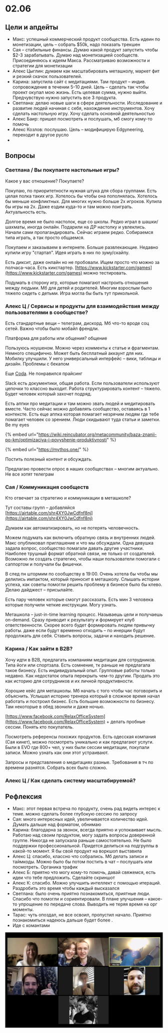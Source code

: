 # 02.06

## Цели и апдейты

* Макс: успешный коммерческий продукт сообщества. Есть идеин по монетизации, цель – собрать $50k, надо показать трекшен
* Сая – стабильные финансы. Думаю какой продукт запустить чтобы $2-3 зарабатывать. Думаю над монетизацией сообществ. Присоединяюсь к идеям Макса. Рассматриваю возможности и стратегии для монетизации
* Алекс Цыглин: думаем как масштабировать меташколу, маркет фит и резкий скачок пользователей.
* Карина: запустила сайт с медитациями. Там продукт – индив. сопровождение в течении 5-10 дней. Цель – сделать так чтобы проект окупал мою жизнь. Есть целевая сумма, нужно выйти. Предчувствую нужно запустить все 3 продукта.
* Светлана: делаю новые шаги в сфере деятельности. Исследование и развитие людей начиная с себя, нахождение инструментов. Хочу сделать настольную игру. Хочу сделать основной деятельностью
* Алекс Баир: пришел посмотреть и послушать, мб смогу кому-то помочь
* Алекс Козлов: послушаю. Цель – модифицирую Edgyneering, переходит в другое русло
* 
## Вопросы

### Светлана / Вы покупаете настольные игры?

Какое у вас отношение? Покупаете?

Покупаю, по приоритетности нужная штука для сбора группами. Есть целая полка таких игр. Хотелось бы чтобы она пополнялась. Хотелось бы меньше конфликтных. Для многих нужно больше 2х игроков. Купила бы игры на 2х. Даже ездим куда-то и там можно поиграть. Актуальность есть.

Долгое время не было настолок, еще со школы. Редко играл в шашки/шахматы, иногда онлайн. Подарили на ДР настолку и увлеклись. Начали сами пропагандировать. Сейчас играем редко. Собираемся типа играть, а так просто общаемся.

Покупаем и заказываем в интернете. Больше развлекающие. Недавно купили игру "стартап". Идея играть в них по зуму/скайпу.

Есть диксит, даже онлайн но не пробовали. Ищем просто что можно за полчаса-часа. Есть кикстартер. [https://www.kickstarter.com/games](https://www.kickstarter.com/games) можно тестировать.

Подумать в сторону игр, которые помагают настроить отношения между людьми. Мб для детей и родителей. Многим взрослым было тяжело сидеть с детьми. Игра могла бы быть тут прикольной.

### Алекс Ц / Сервисы и продукты для взаимодействия между пользователями в сообществе?

Есть стандартные вещи – телеграм, дискорд. Мб что-то вроде соц сетей. Важно чтобы было мобайл френдли.

Платформа для работы или общения? общение

Пользуюсь ноушеном. Можно через комменты к статье и фрагментам. Немного специфично. Может быть бесплатный аккаунт для них. Мобилку улучшили. У него универсальный интерфейс – вики, таблицы и дизайн. Проблемы с бекапом

Еще [Coda](https://coda.io/welcome). Не понравился прайсинг

Slack есть документики, общая работа. Если пользователи используют цепочки то классно выходит. Работа структурировать контент – тяжело. Будет человек который захочет подряд.

Есть аппки про медитации и там можно звать людей и медитировать вместе. Часто сейчас можно добавлять сообщество, оставаясь в 1 контексте. Есть еще аппка которая помагает незрячим людям где тебе помагает человек со зрением. Люди скидывают туда статьи и заметки. Be my eyes

{% embed url="https://wiki.reincubator.org/metacommunity/baza-znanii-po-km/optimizaciya-i-povyshenie-produktivnosti" %}

{% embed url="https://mythos.one/" %}

Постить полезный контент и обсуждать.

Предлагаю провести опрос в наших сообществах – многим актуально. Не все хотят телеграм

### Сая / Коммуникация сообществ

Кто отвечает за стратегию и коммуникации в меташколе?

Тут составы групп – добавляйся [https://airtable.com/shr4XY0JwCdfnf8nj](https://airtable.com/shr4XY0JwCdfnf8nj)

Думаем как автоматизировать, но не потерять человечность.

Можем подумать как включить обратную связь и внутренних людей. Макс опубликовал приглашение и что мы обсуждали. Одна девушка задала вопрос, сообщество помагали давать другие участники. Наиболее трушный формат обратной связи, не только от создателей. Возможно ли создать стратегию, чтобы наши пользователи помогали с саппортом и получали бы фишечки.

В след пн штормим по сообществу в 19:00. Очень хотела бы чтобы мы делились импактом, который приносит в меташколу. Слышать истории успеха, как советы помогли решить проблему в бизнесе было бы клево. Делаю дайджест – присылайте.

Есть пару человек которые смогут рассказать. Есть мин 3 человека которые получили четкие инструкции. Могу узнать.

Меташкола – just-in-time learning процесс. Называешь цели и получаешь on-demand. Сразу приводит к результату и формирует клуб ответственности. Скорее всего будет формировать людям привычку работы. даже если будут временно отходить – по инерции будут продолжать для себя. Ставить вопросы, задачи и находить решение.

### Карина / Как зайти в B2B?

Хочу идти в B2B, предлагать компаниям медитации для сотрудников. Типа йоги или спортзала. Есть сомнение, тк раньше не предлагала такое бизнесу. Есть индивидуальный опыт. Групповые работы только недавно. Как недостаток опыта перекрыть чем-то другим. Продать это как историю для сотрудников и их личной продуктивности.

Хорошие кейс для меташколы. Мб начать с того чтобы час поговорить и объяснить. Услышал историю тренера который в сложное время начал работать и построил бизнес. Есть большие возможности по бизнесу. Там некоторые в обед звонили и даже ночью.

[https://www.facebook.com/RelaxOfficeSystem](https://www.facebook.com/RelaxOfficeSystem) + делать пробные сессии. Понять кто покупатель.

Посмотреть референсы похожих продуктов. Есть одесская компания \(Сая кинет\), можно посмотреть уникально и как предлагают услуги. Были в EVO где 800+ чел, у них были сессии медитации, покупали записи. Можно узнать как они этот устраивают.

Запросы и представления о медитациях разные. Требования в тч по времени разнятся. Собрать всех было сложно.

### Алекс Ц / Как сделать систему масштабируемой?

## Рефлексия

* Макс: этот первая встреча по продукту, очень рад видеть интерес к теме. можно сделать более глубокую сессию по запросу
* Сая: много интересных идей, увеличивается количество идей. Думать дальше над форматом, обнимаю
* Карина: благодарна за звонок, всегда приятно и успокаивает мысль. Работаю над своим продуктом, могу задать вопросы доверенной группе. Никогда не запускала раньше самостоятельно. Не было поддержки профессиональной. Придется делиться на подгруппы в какой-то момент. Я бы свой продукт на воркшоп выставила
* Алекс Ц:  спасибо, классно что собрались. Мб делать записи и таймкоды. Можно было бы потом постить в чат – послушать или посмотреть. Органика трафик
* Алекс Б: приятно что могу кому-то помочь, давай свяжемся, есть идеи что тебе предложить. Сделайте скриншот
* Алекс К: спасибо. Можно улучшить интеллект с помощью итераций. Раздробить это время чтобы каждый высказался
* Светлана: было очень приятно познакомиться, приятные люди. Спасибо что помогли и сориентировали. В плане улучшения – какое-то упрощение по передаче слова. Выводить не теряя время на орг моменты. 
* Тарас: чуть опоздал, не все освоил, пропустил начало. Приятно познакомиться надеюсь дальше будет более .
* Иде с комантами

![](../../.gitbook/assets/image%20%28109%29.png)



